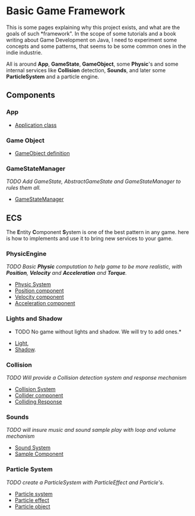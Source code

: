 # Basic Game Framework

This is some pages explaining why this project exists, and what are the goals of such *framework".
In the scope of some tutorials and a book writing about Game Development on Java, I need to experiment some concepts and some patterns, that seems to be some common ones in the indie industrie.

All is around **App**, **GameState**, **GameObject**, some **Physic**'s and some internal services like **Collision** detection, **Sounds**, and later some **ParticleSystem** and a particle engine.

## Components

### App

- [Application class](core/app.md)

### Game Object

- [GameObject definition](entity/gameobject.md)

### GameStateManager

*TODO Add GameState, AbstractGameState and GameStateManager to rules them all.*

- [GameStateManager](core/gsm.md)

## ECS

The **E**ntity **C**omponent **S**ystem is one of the best pattern in any game. here is how to implements and use it to bring new services to your game.


### PhysicEngine

*TODO Basic **Physic** computation to help game to be more realistic, with **Position**, **Velocity** and **Acceleration** and **Torque**.*

- [Physic System](physic/system-physic.md)
- [Position component](physic/component-position.md)
- [Velocity component](physic/component-velocity.md)
- [Acceleration component](physic/component-acceleration.md)

### Lights and Shadow

* TODO No game without lights and shadow. We will try to add ones.*

- [Light](effects/light.md),
- [Shadow](effects/shadow.md).

### Collision

*TODO Will provide a Collision detection system and response mechanism*

- [Collision System](collision/system-collision.md)
- [Collider component](collision/component-collider.md)
- [Colliding Response](collision/behavior-colliding-response.md)

### Sounds

*TODO will insure music and sound sample play with loop and volume mechanism*

- [Sound System](sounds/system-sound.md)
- [Sample Component](sounds/component-sample.md)

### Particle System

*TODO create a ParticleSystem with ParticleEffect and Particle's*.

- [Particle system](effects/particle/system-particle.md)
- [Particle effect](effects/particle/component-particle.md)
- [Particle object](effects/particle/particle.md)
